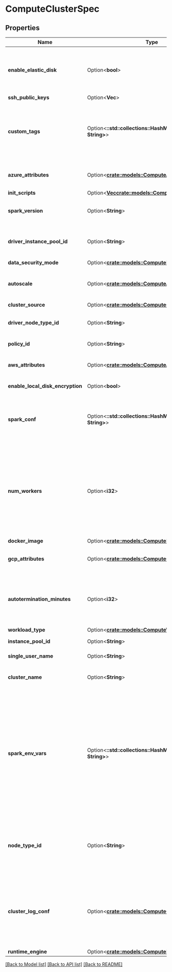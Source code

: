 # ComputeClusterSpec

## Properties

Name | Type | Description | Notes
------------ | ------------- | ------------- | -------------
**enable_elastic_disk** | Option<**bool**> | Autoscaling Local Storage: when enabled, this cluster will dynamically acquire additional disk space when its Spark workers are running low on disk space. This feature requires specific AWS permissions to function correctly - refer to the User Guide for more details. | [optional]
**ssh_public_keys** | Option<**Vec<String>**> |  | [optional]
**custom_tags** | Option<**::std::collections::HashMap<String, String>**> | Additional tags for cluster resources. Databricks will tag all cluster resources (Eg., AWS instances and EBS volumes) with these tags in addition to `default_tags`. Notes:  - Currently, Databricks allows at most 45 custom tags  - Clusters can only reuse cloud resources if the resources' tags are a subset of the cluster tags | [optional]
**azure_attributes** | Option<[**crate::models::ComputeAzureAttributes**](ComputeAzureAttributes.md)> | Attributes related to clusters running on Microsoft Azure. If not specified at cluster creation, a set of default values will be used. | [optional]
**init_scripts** | Option<[**Vec<crate::models::ComputeInitScriptInfo>**](ComputeInitScriptInfo.md)> |  | [optional]
**spark_version** | Option<**String**> | The Spark version of the cluster, Eg. `3.3.x-scala2.11`. A list of available Spark versions can be retrieved by using the :method:clusters/sparkVersions API call.  | [optional]
**driver_instance_pool_id** | Option<**String**> | The optional ID of the instance pool for the driver of the cluster belongs. The pool cluster uses the instance pool with id (instance_pool_id) if the driver pool is not assigned. | [optional]
**data_security_mode** | Option<[**crate::models::ComputeDataSecurityMode**](ComputeDataSecurityMode.md)> |  | [optional]
**autoscale** | Option<[**crate::models::ComputeAutoScale**](ComputeAutoScale.md)> | Parameters needed in order to automatically scale clusters up and down based on load. Note: autoscaling works best with DB runtime versions 3.0 or later. | [optional]
**cluster_source** | Option<[**crate::models::ComputeClusterSource**](ComputeClusterSource.md)> |  | [optional]
**driver_node_type_id** | Option<**String**> | The node type of the Spark driver. Note that this field is optional; if unset, the driver node type will be set as the same value as `node_type_id` defined above.  | [optional]
**policy_id** | Option<**String**> | The ID of the cluster policy used to create the cluster if applicable. | [optional]
**aws_attributes** | Option<[**crate::models::ComputeAwsAttributes**](ComputeAwsAttributes.md)> | Attributes related to clusters running on Amazon Web Services. If not specified at cluster creation, a set of default values will be used. | [optional]
**enable_local_disk_encryption** | Option<**bool**> | Whether to enable LUKS on cluster VMs' local disks | [optional]
**spark_conf** | Option<**::std::collections::HashMap<String, String>**> | An object containing a set of optional, user-specified Spark configuration key-value pairs. Users can also pass in a string of extra JVM options to the driver and the executors via `Sparkdriver.extraJavaOptions` and `spark.executor.extraJavaOptions` respectively.  | [optional]
**num_workers** | Option<**i32**> | Number of worker nodes that this cluster should have. A cluster has one Spark Driver and `num_workers` Executors for a total of `num_workers` + 1 Spark nodes.  Note: When reading the properties of a cluster, this field reflects the desired number of workers rather than the actual current number of workers. For instance, if a cluster is resized from 5 to 10 workers, this field will immediately be updated to reflect the target size of 10 workers, whereas the workers listed in `spark_info` will gradually increase from 5 to 10 as the new nodes are provisioned. | [optional]
**docker_image** | Option<[**crate::models::ComputeDockerImage**](ComputeDockerImage.md)> |  | [optional]
**gcp_attributes** | Option<[**crate::models::ComputeGcpAttributes**](ComputeGcpAttributes.md)> | Attributes related to clusters running on Google Cloud Platform. If not specified at cluster creation, a set of default values will be used. | [optional]
**autotermination_minutes** | Option<**i32**> | Automatically terminates the cluster after it is inactive for this time in minutes. If not set, this cluster will not be automatically terminated. If specified, the threshold must be between 10 and 10000 minutes. Users can also set this value to 0 to explicitly disable automatic termination. | [optional]
**workload_type** | Option<[**crate::models::ComputeWorkloadType**](ComputeWorkloadType.md)> |  | [optional]
**instance_pool_id** | Option<**String**> | The optional ID of the instance pool to which the cluster belongs. | [optional]
**single_user_name** | Option<**String**> | Single user name if data_security_mode is `SINGLE_USER` | [optional]
**cluster_name** | Option<**String**> | Cluster name requested by the user. This doesn't have to be unique. If not specified at creation, the cluster name will be an empty string.  | [optional]
**spark_env_vars** | Option<**::std::collections::HashMap<String, String>**> | An object containing a set of optional, user-specified environment variable key-value pairs. Please note that key-value pair of the form (X,Y) will be exported as is (Ie., `export X='Y'`) while launching the driver and workers.  In order to specify an additional set of `SPARK_DAEMON_JAVA_OPTS`, we recommend appending them to `$SPARK_DAEMON_JAVA_OPTS` as shown in the example below. This ensures that all default databricks managed environmental variables are included as well.  Example Spark environment variables: `{\"SPARK_WORKER_MEMORY\": \"28000m\", \"SPARK_LOCAL_DIRS\": \"/local_disk0\"}` or `{\"SPARK_DAEMON_JAVA_OPTS\": \"$SPARK_DAEMON_JAVA_OPTS -Dspark.shuffle.service.enabled=true\"}` | [optional]
**node_type_id** | Option<**String**> | This field encodes, through a single value, the resources available to each of the Spark nodes in this cluster. For example, the Spark nodes can be provisioned and optimized for memory or compute intensive workloads. A list of available node types can be retrieved by using the :method:clusters/listNodeTypes API call.  | [optional]
**cluster_log_conf** | Option<[**crate::models::ComputeClusterLogConf**](ComputeClusterLogConf.md)> | The configuration for delivering spark logs to a long-term storage destination. Two kinds of destinations (dbfs and s3) are supported. Only one destination can be specified for one cluster. If the conf is given, the logs will be delivered to the destination every `5 mins`. The destination of driver logs is `$destination/$clusterId/driver`, while the destination of executor logs is `$destination/$clusterId/executor`. | [optional]
**runtime_engine** | Option<[**crate::models::ComputeRuntimeEngine**](ComputeRuntimeEngine.md)> |  | [optional]

[[Back to Model list]](../README.md#documentation-for-models) [[Back to API list]](../README.md#documentation-for-api-endpoints) [[Back to README]](../README.md)


